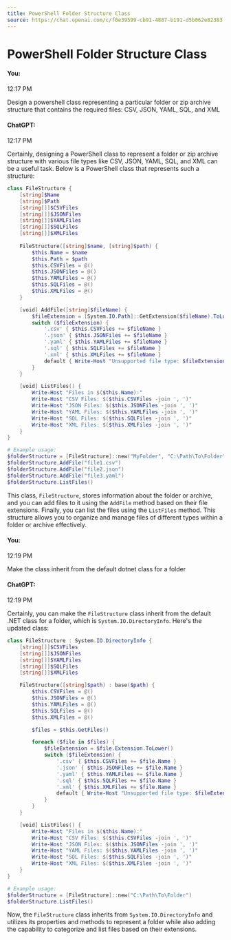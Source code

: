 ```yaml
---
title: PowerShell Folder Structure Class
source: https://chat.openai.com/c/f0e39599-cb91-4887-b191-d5b062e82383
---
```


# PowerShell Folder Structure Class

#### You:
<time datetime="2023-11-05T17:17:35.364Z" title="11/5/2023, 12:17:35 PM">12:17 PM</time>

Design a powershell class representing a particular folder or zip archive structure that contains the required files: CSV, JSON, YAML, SQL, and XML

#### ChatGPT:
<time datetime="2023-11-05T17:17:41.667Z" title="11/5/2023, 12:17:41 PM">12:17 PM</time>

Certainly, designing a PowerShell class to represent a folder or zip archive structure with various file types like CSV, JSON, YAML, SQL, and XML can be a useful task. Below is a PowerShell class that represents such a structure:

```powershell
class FileStructure {
    [string]$Name
    [string]$Path
    [string[]]$CSVFiles
    [string[]]$JSONFiles
    [string[]]$YAMLFiles
    [string[]]$SQLFiles
    [string[]]$XMLFiles
    
    FileStructure([string]$name, [string]$path) {
        $this.Name = $name
        $this.Path = $path
        $this.CSVFiles = @()
        $this.JSONFiles = @()
        $this.YAMLFiles = @()
        $this.SQLFiles = @()
        $this.XMLFiles = @()
    }

    [void] AddFile([string]$fileName) {
        $fileExtension = [System.IO.Path]::GetExtension($fileName).ToLower()
        switch ($fileExtension) {
            '.csv' { $this.CSVFiles += $fileName }
            '.json' { $this.JSONFiles += $fileName }
            '.yaml' { $this.YAMLFiles += $fileName }
            '.sql' { $this.SQLFiles += $fileName }
            '.xml' { $this.XMLFiles += $fileName }
            default { Write-Host "Unsupported file type: $fileExtension" }
        }
    }

    [void] ListFiles() {
        Write-Host "Files in $($this.Name):"
        Write-Host "CSV Files: $($this.CSVFiles -join ', ')"
        Write-Host "JSON Files: $($this.JSONFiles -join ', ')"
        Write-Host "YAML Files: $($this.YAMLFiles -join ', ')"
        Write-Host "SQL Files: $($this.SQLFiles -join ', ')"
        Write-Host "XML Files: $($this.XMLFiles -join ', ')"
    }
}

# Example usage:
$folderStructure = [FileStructure]::new("MyFolder", "C:\Path\To\Folder")
$folderStructure.AddFile("file1.csv")
$folderStructure.AddFile("file2.json")
$folderStructure.AddFile("file3.yaml")
$folderStructure.ListFiles()
```

This class, `FileStructure`, stores information about the folder or archive, and you can add files to it using the `AddFile` method based on their file extensions. Finally, you can list the files using the `ListFiles` method. This structure allows you to organize and manage files of different types within a folder or archive effectively.


#### You:
<time datetime="2023-11-05T17:19:07.305Z" title="11/5/2023, 12:19:07 PM">12:19 PM</time>

Make the class inherit from the default dotnet class for a folder 

#### ChatGPT:
<time datetime="2023-11-05T17:19:13.813Z" title="11/5/2023, 12:19:13 PM">12:19 PM</time>

Certainly, you can make the `FileStructure` class inherit from the default .NET class for a folder, which is `System.IO.DirectoryInfo`. Here's the updated class:

```powershell
class FileStructure : System.IO.DirectoryInfo {
    [string[]]$CSVFiles
    [string[]]$JSONFiles
    [string[]]$YAMLFiles
    [string[]]$SQLFiles
    [string[]]$XMLFiles

    FileStructure([string]$path) : base($path) {
        $this.CSVFiles = @()
        $this.JSONFiles = @()
        $this.YAMLFiles = @()
        $this.SQLFiles = @()
        $this.XMLFiles = @()

        $files = $this.GetFiles()

        foreach ($file in $files) {
            $fileExtension = $file.Extension.ToLower()
            switch ($fileExtension) {
                '.csv' { $this.CSVFiles += $file.Name }
                '.json' { $this.JSONFiles += $file.Name }
                '.yaml' { $this.YAMLFiles += $file.Name }
                '.sql' { $this.SQLFiles += $file.Name }
                '.xml' { $this.XMLFiles += $file.Name }
                default { Write-Host "Unsupported file type: $fileExtension" }
            }
        }
    }

    [void] ListFiles() {
        Write-Host "Files in $($this.Name):"
        Write-Host "CSV Files: $($this.CSVFiles -join ', ')"
        Write-Host "JSON Files: $($this.JSONFiles -join ', ')"
        Write-Host "YAML Files: $($this.YAMLFiles -join ', ')"
        Write-Host "SQL Files: $($this.SQLFiles -join ', ')"
        Write-Host "XML Files: $($this.XMLFiles -join ', ')"
    }
}

# Example usage:
$folderStructure = [FileStructure]::new("C:\Path\To\Folder")
$folderStructure.ListFiles()
```

Now, the `FileStructure` class inherits from `System.IO.DirectoryInfo` and utilizes its properties and methods to represent a folder while also adding the capability to categorize and list files based on their extensions.
